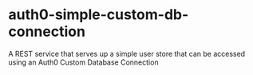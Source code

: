 # auth0-simple-custom-db-connection
A REST service that serves up a simple user store that can be accessed using an Auth0 Custom Database Connection
